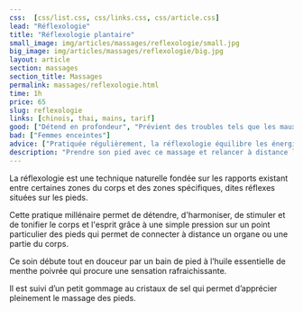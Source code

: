 ```yaml
---
css:  [css/list.css, css/links.css, css/article.css]
lead: "Réflexologie"
title: "Réflexologie plantaire"
small_image: img/articles/massages/reflexologie/small.jpg
big_image: img/articles/massages/reflexologie/big.jpg
layout: article
section: massages
section_title: Massages
permalink: massages/reflexologie.html
time: 1h
price: 65
slug: reflexologie
links: [chinois, thai, mains, tarif]
good: ["Détend en profondeur", "Prévient des troubles tels que les maux de têtes, le stress, l'asthme, la constipation, la sinusite et les migraines"]
bad: ["Femmes enceintes"]
advice: ["Pratiquée régulièrement, la réflexologie équilibre les énergies du yin et du yang et participe au renforcement du terrain immunitaire", "Boire un grand verre d’eau après le soin", "Ne pas manger dans l’heure précédant le massage"]
description: "Prendre son pied avec ce massage et relancer à distance l’énergie dans tout le corps"
---
```

La réflexologie est une technique naturelle fondée sur
les rapports existant entre certaines zones du corps et
des zones spécifiques, dites réflexes situées sur les pieds.


Cette pratique millénaire permet de détendre,
d'harmoniser, de stimuler et de tonifier le corps et
l'esprit grâce à une simple pression sur un point
particulier des pieds qui permet de connecter à
distance un organe ou une partie du corps.


Ce soin débute tout en douceur par un bain de pied à
l’huile essentielle de menthe poivrée qui procure une
sensation rafraichissante.


Il est suivi d’un petit gommage au cristaux de sel qui
permet d’apprécier pleinement le massage des pieds.



